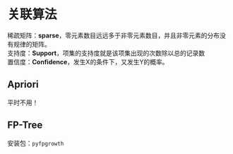 关联算法
===
稀疏矩阵：**sparse**，零元素数目远远多于非零元素数目，并且非零元素的分布没有规律的矩阵。  
支持度：**Support**，项集的支持度就是该项集出现的次数除以总的记录数  
置信度：**Confidence**，发生X的条件下，又发生Y的概率。  

## Apriori
平时不用！
## FP-Tree
安装包：`pyfpgrowth`
